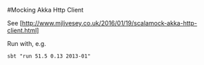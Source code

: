 #Mocking Akka Http Client

See [http://www.mjlivesey.co.uk/2016/01/19/scalamock-akka-http-client.html]

Run with, e.g.

    sbt "run 51.5 0.13 2013-01"